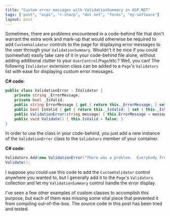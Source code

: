 ```yaml
---
title: "Custom error messages with ValidationSummary in ASP.NET"
tags: ["post", "aspx", "c-sharp", "dot net", "forms", "my-software"]
layout: post
---
```


Sometimes, there are problems encountered in a code-behind file that
don't warrant the extra work and mark-up that would otherwise be
required to add `CustomValidator` controls to the page for displaying
error messages to the user through your `ValidationSummary`. Wouldn't it
be nice if you could (somewhat) easily take care of it in your
code-behind file alone, without adding additional clutter to your
`UserControl`/`Page`/etc.? Well, you can! The following `IValidator`
extension class can be added to a `Page`'s `Validators` list with ease
for displaying custom error messages.<!--more-->

**C# code:**

```cs
public class ValidationError : IValidator {
	private string _ErrorMessage;
	private bool _IsValid;
	public string ErrorMessage { get { return this._ErrorMessage; } set { this._ErrorMessage = value; } }
	public bool IsValid { get { return this._IsValid; } set { this._IsValid = value; } }
	public ValidationError(string message) { this.ErrorMessage = message; }
	public void Validate() { this.IsValid = false; }
}
```

In order to use the class in your code-behind, you just add a new
instance of the `ValidationError` class to the `Validators` member of
your container.

**C# code:**

```cs
Validators.Add(new ValidationError("There was a problem.  Everybody freak out!"));
Validate();
```

I suppose you could use this code to add the `CustomValidator` control
anywhere you wanted to, but I generally add it to the `Page`'s
`Validators` collection and let my `ValidationSummary` control handle
the error display.

I've seen a few other examples of custom classes to accomplish this
purpose, but each of them was missing some vital piece that prevented it
from compiling out-of-the-box. The source code in this post has been
tried and tested.
